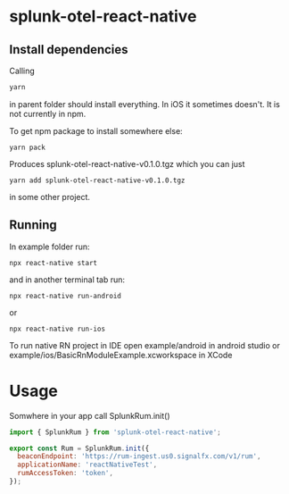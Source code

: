 # splunk-otel-react-native

## Install dependencies

Calling
```sh
yarn
```
in parent folder should install everything. In iOS it sometimes doesn't.
It is not currently in npm.

To get npm package to install somewhere else:
```
yarn pack
```
Produces splunk-otel-react-native-v0.1.0.tgz which you can just
```
yarn add splunk-otel-react-native-v0.1.0.tgz
```
in some other project.
## Running

In example folder run:
```
npx react-native start
```
and in another terminal tab run:
```
npx react-native run-android
```
or
```
npx react-native run-ios
```

To run native RN project in IDE open example/android in android studio or example/ios/BasicRnModuleExample.xcworkspace in XCode
# Usage
Somwhere in your app call SplunkRum.init()

```js
import { SplunkRum } from 'splunk-otel-react-native';

export const Rum = SplunkRum.init({
  beaconEndpoint: 'https://rum-ingest.us0.signalfx.com/v1/rum',
  applicationName: 'reactNativeTest',
  rumAccessToken: 'token',
});

```
